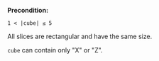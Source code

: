 **Precondition:**

`1 < |cube| ≤ 5`

All slices are rectangular and have the same size.

`cube` can contain only "X" or "Z". 
